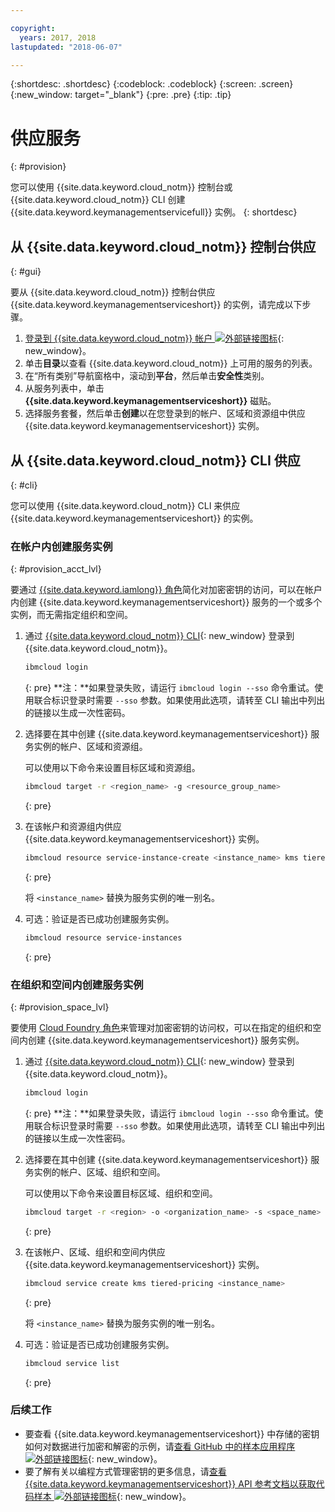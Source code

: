 ```yaml
---

copyright:
  years: 2017, 2018
lastupdated: "2018-06-07"

---
```


{:shortdesc: .shortdesc}
{:codeblock: .codeblock}
{:screen: .screen}
{:new_window: target="_blank"}
{:pre: .pre}
{:tip: .tip}

# 供应服务
{: #provision}

您可以使用 {{site.data.keyword.cloud_notm}} 控制台或 {{site.data.keyword.cloud_notm}} CLI 创建 {{site.data.keyword.keymanagementservicefull}} 实例。
{: shortdesc}

## 从 {{site.data.keyword.cloud_notm}} 控制台供应
{: #gui}

要从 {{site.data.keyword.cloud_notm}} 控制台供应 {{site.data.keyword.keymanagementserviceshort}} 的实例，请完成以下步骤。

1. [登录到 {{site.data.keyword.cloud_notm}} 帐户 ![外部链接图标](../../icons/launch-glyph.svg "外部链接图标")](https://console.bluemix.net/){: new_window}。
2. 单击**目录**以查看 {{site.data.keyword.cloud_notm}} 上可用的服务的列表。
3. 在“所有类别”导航窗格中，滚动到**平台**，然后单击**安全性**类别。
4. 从服务列表中，单击 **{{site.data.keyword.keymanagementserviceshort}}** 磁贴。
5. 选择服务套餐，然后单击**创建**以在您登录到的帐户、区域和资源组中供应 {{site.data.keyword.keymanagementserviceshort}} 实例。

## 从 {{site.data.keyword.cloud_notm}} CLI 供应
{: #cli}

您可以使用 {{site.data.keyword.cloud_notm}} CLI 来供应 {{site.data.keyword.keymanagementserviceshort}} 的实例。 

### 在帐户内创建服务实例
{: #provision_acct_lvl}

要通过 [{{site.data.keyword.iamlong}} 角色](/docs/iam/users_roles.html#iamusermanrol)简化对加密密钥的访问，可以在帐户内创建 {{site.data.keyword.keymanagementserviceshort}} 服务的一个或多个实例，而无需指定组织和空间。 

1. 通过 [{{site.data.keyword.cloud_notm}} CLI](/docs/cli/reference/bluemix_cli/get_started.html){: new_window} 登录到 {{site.data.keyword.cloud_notm}}。

    ```sh
    ibmcloud login 
    ```
    {: pre}
    **注：**如果登录失败，请运行 `ibmcloud login --sso` 命令重试。使用联合标识登录时需要 `--sso` 参数。如果使用此选项，请转至 CLI 输出中列出的链接以生成一次性密码。

2. 选择要在其中创建 {{site.data.keyword.keymanagementserviceshort}} 服务实例的帐户、区域和资源组。

    可以使用以下命令来设置目标区域和资源组。

    ```sh
    ibmcloud target -r <region_name> -g <resource_group_name>
    ```
    {: pre}

3. 在该帐户和资源组内供应 {{site.data.keyword.keymanagementserviceshort}} 实例。

    ```sh
    ibmcloud resource service-instance-create <instance_name> kms tiered-pricing
    ```
    {: pre}

    将 `<instance_name>` 替换为服务实例的唯一别名。

4. 可选：验证是否已成功创建服务实例。

    ```sh
    ibmcloud resource service-instances
    ```
    {: pre}

### 在组织和空间内创建服务实例
{: #provision_space_lvl}

要使用 [Cloud Foundry 角色](/docs/iam/cfaccess.html)来管理对加密密钥的访问权，可以在指定的组织和空间内创建 {{site.data.keyword.keymanagementserviceshort}} 服务实例。  

1. 通过 [{{site.data.keyword.cloud_notm}} CLI](/docs/cli/reference/bluemix_cli/get_started.html){: new_window} 登录到 {{site.data.keyword.cloud_notm}}。

    ```sh
    ibmcloud login
    ```
    {: pre}
    **注：**如果登录失败，请运行 `ibmcloud login --sso` 命令重试。使用联合标识登录时需要 `--sso` 参数。如果使用此选项，请转至 CLI 输出中列出的链接以生成一次性密码。

2. 选择要在其中创建 {{site.data.keyword.keymanagementserviceshort}} 服务实例的帐户、区域、组织和空间。

    可以使用以下命令来设置目标区域、组织和空间。

    ```sh
    ibmcloud target -r <region> -o <organization_name> -s <space_name>
    ```
    {: pre}

3. 在该帐户、区域、组织和空间内供应 {{site.data.keyword.keymanagementserviceshort}} 实例。

    ```sh
    ibmcloud service create kms tiered-pricing <instance_name>
    ```
    {: pre}

    将 `<instance_name>` 替换为服务实例的唯一别名。

4. 可选：验证是否已成功创建服务实例。

    ```sh
    ibmcloud service list
    ```
    {: pre}


### 后续工作

- 要查看 {{site.data.keyword.keymanagementserviceshort}} 中存储的密钥如何对数据进行加密和解密的示例，请[查看 GitHub 中的样本应用程序 ![外部链接图标](../../icons/launch-glyph.svg "外部链接图标")](https://github.com/IBM-Bluemix/key-protect-helloworld-python){: new_window}。
- 要了解有关以编程方式管理密钥的更多信息，请[查看 {{site.data.keyword.keymanagementserviceshort}} API 参考文档以获取代码样本 ![外部链接图标](../../icons/launch-glyph.svg "外部链接图标")](https://console.bluemix.net/apidocs/639){: new_window}。

